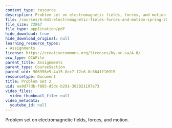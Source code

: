 ```yaml
---
content_type: resource
description: Problem set on electromagnetic fields, forces, and motion.
file: /courses/6-641-electromagnetic-fields-forces-and-motion-spring-2005/ea9d77dbf885d5dcb291302021197e73_ps2sp05.pdf
file_size: 72867
file_type: application/pdf
hide_download: true
hide_download_original: null
learning_resource_types:
- Assignments
license: https://creativecommons.org/licenses/by-nc-sa/4.0/
ocw_type: OCWFile
parent_title: Assignments
parent_type: CourseSection
parent_uid: 906956e5-4a15-8ec7-17c6-8c8641f10915
resourcetype: Document
title: Problem Set 2
uid: ea9d77db-f885-d5dc-b291-302021197e73
video_files:
  video_thumbnail_file: null
video_metadata:
  youtube_id: null
---
```

Problem set on electromagnetic fields, forces, and motion.